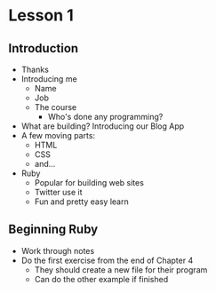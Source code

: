 # Lesson 1

## Introduction

* Thanks
* Introducing me
  * Name
  * Job
  * The course
    * Who's done any programming?
* What are building? Introducing our Blog App
* A few moving parts:
  * HTML
  * CSS
  * and...
* Ruby
  * Popular for building web sites
  * Twitter use it
  * Fun and pretty easy learn

## Beginning Ruby

* Work through notes
* Do the first exercise from the end of Chapter 4
  * They should create a new file for their program
  * Can do the other example if finished

